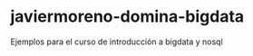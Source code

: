 javiermoreno-domina-bigdata
===========================

Ejemplos para el curso de introducción a bigdata y nosql
